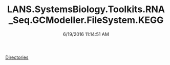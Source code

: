 ﻿---
title: LANS.SystemsBiology.Toolkits.RNA_Seq.GCModeller.FileSystem.KEGG
date: 6/19/2016 11:14:51 AM
---

[Directories](T-LANS.SystemsBiology.Toolkits.RNA_Seq.GCModeller.FileSystem.KEGG.Directories.html)
